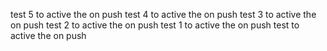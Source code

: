 test 5  to active the on push
test 4  to active the on push
test 3  to active the on push
test 2  to active the on push
test 1  to active the on push
test  to active the on push
